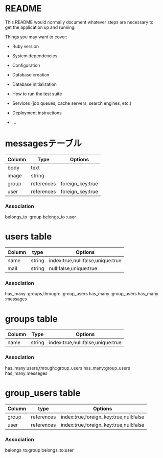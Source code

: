 # README

This README would normally document whatever steps are necessary to get the
application up and running.

Things you may want to cover:

* Ruby version

* System dependencies

* Configuration

* Database creation

* Database initialization

* How to run the test suite

* Services (job queues, cache servers, search engines, etc.)

* Deployment instructions

* ...
# messagesテーブル
|Column|Type|Options|
|------|----|-------|
| body |text|
|image |string| 
|group|references|foreign_key:true|
|user|references|foreign_key:true|
### Association
belongs_to :group
belongs_to :user

# users table
|Column|type|Options|
|------|----|-------|
|name|string|index:true,null:false,unique:true|
|mail|string|null:false,unique:true|
### Association
has_many :groups,through: :group_users
has_many :group_users
has_many :messages

# groups table
|Column|Type|Options|
|------|----|-------|
|name|string|index:true,null:false,unique:true|
### Association
has_many:users,through::group_users
has_many:group_users
has_many:messeges

# group_users table
|Column|type|Options|
|------|----|-------|
|group|references|index:true,foreign_key:true,null:false|
|user|references|index:true,foreign_key:true,null:false|
### Association
belongs_to:group
belongs_to:user
